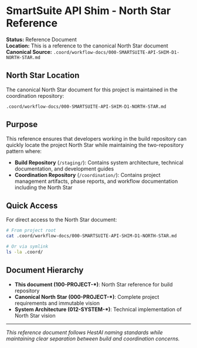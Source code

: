 # SmartSuite API Shim - North Star Reference

**Status:** Reference Document  
**Location:** This is a reference to the canonical North Star document  
**Canonical Source:** `.coord/workflow-docs/000-SMARTSUITE-API-SHIM-D1-NORTH-STAR.md`

## North Star Location

The canonical North Star document for this project is maintained in the coordination repository:

```
.coord/workflow-docs/000-SMARTSUITE-API-SHIM-D1-NORTH-STAR.md
```

## Purpose

This reference ensures that developers working in the build repository can quickly locate the project North Star while maintaining the two-repository pattern where:

- **Build Repository** (`/staging/`): Contains system architecture, technical documentation, and development guides
- **Coordination Repository** (`/coordination/`): Contains project management artifacts, phase reports, and workflow documentation including the North Star

## Quick Access

For direct access to the North Star document:

```bash
# From project root
cat .coord/workflow-docs/000-SMARTSUITE-API-SHIM-D1-NORTH-STAR.md

# Or via symlink
ls -la .coord/
```

## Document Hierarchy

- **This document (100-PROJECT-*)**: North Star reference for build repository
- **Canonical North Star (000-PROJECT-*)**: Complete project requirements and immutable vision
- **System Architecture (012-SYSTEM-*)**: Technical implementation of North Star vision

---

*This reference document follows HestAI naming standards while maintaining clear separation between build and coordination concerns.*